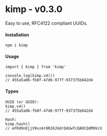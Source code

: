 # kimp - v0.3.0

Easy to use, RFC4122 compliant UUIDs.

#### Installation

```
npm i kimp
```

#### Usage

```
import { kimp } from 'kimp'

console.log(kimp.v4())
// 455a5a0b-fb8f-47d6-977f-937375b842d4
```

#### Types

```
UUID (or GUID):
kimp.v4()
// 455a5a0b-fb8f-47d6-977f-937375b842d4
```

```
Hash:
kimp.hash()
// eFRd9nEjjV9vz4r8R26JGdrQ4UwTcQADCQdM9VcX
```